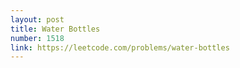 ```yaml
---
layout: post
title: Water Bottles
number: 1518
link: https://leetcode.com/problems/water-bottles
---
```

